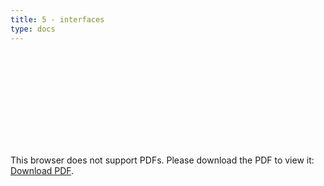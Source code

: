 ```yaml
---
title: 5 - interfaces
type: docs
---
```


<object data="/episode05.pdf" type="application/pdf" width="700px" height="700px">
    <embed src="/episode05.pdf">
        <p>This browser does not support PDFs. Please download the PDF to view it: <a href="/episode05.pdf">Download PDF</a>.</p>
    </embed>
</object>
